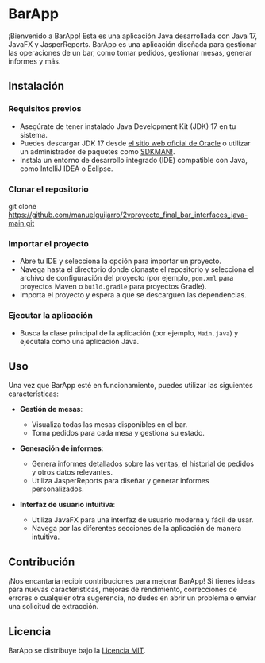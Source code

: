 # BarApp

¡Bienvenido a BarApp! Esta es una aplicación Java desarrollada con Java 17, JavaFX y JasperReports. BarApp es una aplicación diseñada para gestionar las operaciones de un bar, como tomar pedidos, gestionar mesas, generar informes y más.

## Instalación

### Requisitos previos
- Asegúrate de tener instalado Java Development Kit (JDK) 17 en tu sistema.
- Puedes descargar JDK 17 desde [el sitio web oficial de Oracle](https://www.oracle.com/java/technologies/javase-jdk17-downloads.html) o utilizar un administrador de paquetes como [SDKMAN!](https://sdkman.io/).
- Instala un entorno de desarrollo integrado (IDE) compatible con Java, como IntelliJ IDEA o Eclipse.

### Clonar el repositorio
git clone https://github.com/manuelguijarro/2vproyecto_final_bar_interfaces_java-main.git

### Importar el proyecto
- Abre tu IDE y selecciona la opción para importar un proyecto.
- Navega hasta el directorio donde clonaste el repositorio y selecciona el archivo de configuración del proyecto (por ejemplo, `pom.xml` para proyectos Maven o `build.gradle` para proyectos Gradle).
- Importa el proyecto y espera a que se descarguen las dependencias.

### Ejecutar la aplicación
- Busca la clase principal de la aplicación (por ejemplo, `Main.java`) y ejecútala como una aplicación Java.

## Uso

Una vez que BarApp esté en funcionamiento, puedes utilizar las siguientes características:

- **Gestión de mesas**:
  - Visualiza todas las mesas disponibles en el bar.
  - Toma pedidos para cada mesa y gestiona su estado.

- **Generación de informes**:
  - Genera informes detallados sobre las ventas, el historial de pedidos y otros datos relevantes.
  - Utiliza JasperReports para diseñar y generar informes personalizados.

- **Interfaz de usuario intuitiva**:
  - Utiliza JavaFX para una interfaz de usuario moderna y fácil de usar.
  - Navega por las diferentes secciones de la aplicación de manera intuitiva.

## Contribución

¡Nos encantaría recibir contribuciones para mejorar BarApp! Si tienes ideas para nuevas características, mejoras de rendimiento, correcciones de errores o cualquier otra sugerencia, no dudes en abrir un problema o enviar una solicitud de extracción.

## Licencia

BarApp se distribuye bajo la [Licencia MIT](LICENSE).
